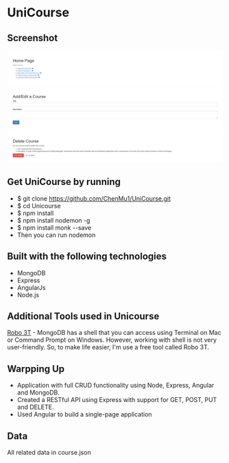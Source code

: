 # UniCourse

## Screenshot

![Home](https://github.com/ChenMu1/UniCourse/blob/master/public/images/Home.png)
![Add/Edit](https://github.com/ChenMu1/UniCourse/blob/master/public/images/Add_Edit.png)
![Delete](https://github.com/ChenMu1/UniCourse/blob/master/public/images/Delete.png)

## Get UniCourse by running 

* $ git clone  https://github.com/ChenMu1/UniCourse.git
* $ cd Unicourse
* $ npm install
* $ npm install nodemon -g
* $ npm install monk --save
* Then you can run nodemon

## Built with the following technologies

* MongoDB
* Express
* AngularJs
* Node.js

## Additional Tools used in Unicourse

[Robo 3T](https://robomongo.org/) - MongoDB has a shell that you can access using Terminal on Mac or Command Prompt on Windows. However, working with shell is not very user-friendly. So, to make life easier, I'm use a free tool called Robo 3T.

## Warpping Up

* Application with full CRUD functionality using Node, Express, Angular and MongoDB.
* Created a RESTful API using Express with support for GET, POST, PUT and DELETE.
* Used Angular to build a single-page application

## Data 

All related data in course.json